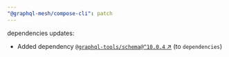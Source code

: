 ```yaml
---
"@graphql-mesh/compose-cli": patch
---
```

dependencies updates:
  - Added dependency [`@graphql-tools/schema@^10.0.4` ↗︎](https://www.npmjs.com/package/@graphql-tools/schema/v/10.0.4) (to `dependencies`)
